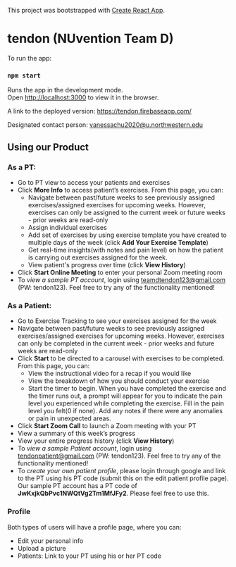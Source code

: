 This project was bootstrapped with [Create React App](https://github.com/facebook/create-react-app).

# tendon (NUvention Team D) 

To run the app:

### `npm start`

Runs the app in the development mode.<br />
Open [http://localhost:3000](http://localhost:3000) to view it in the browser.

A link to the deployed version: https://tendon.firebaseapp.com/

Designated contact person: vanessachu2020@u.northwestern.edu

## Using our Product

### As a PT:
* Go to PT view to access your patients and exercises
* Click **More Info** to access patient’s exercises. From this page, you can:
    * Navigate between past/future weeks to see previously assigned exercises/assigned exercises for upcoming weeks. However, exercises can only be assigned to the current week or future weeks - prior weeks are read-only
    * Assign individual exercises
    * Add set of exercises by using exercise template you have created to multiple days of the week (click **Add Your Exercise Template**)
    * Get real-time insights(with notes and pain level) on how the patient is carrying out exercises assigned for the week. 
    * View patient's progress over time (click **View History**)
* Click **Start Online Meeting** to enter your personal Zoom meeting room
* To *view a sample PT account*, login using teamdtendon123@gmail.com (PW: tendon123). Feel free to try any of the functionality mentioned!

### As a Patient:
* Go to Exercise Tracking to see your exercises assigned for the week
* Navigate between past/future weeks to see previously assigned exercises/assigned exercises for upcoming weeks. However, exercises can only be completed in the current week - prior weeks and future weeks are read-only
* Click **Start** to be directed to a carousel with exercises to be completed. From this page, you can:
  * View the instructional video for a recap if you would like
  * View the breakdown of how you should conduct your exercise
  * Start the timer to begin. When you have completed the exercise and the timer runs out, a prompt will appear for you to indicate the pain level you experienced while completing the exercise. Fill in the pain level you felt(0 if none). Add any notes if there were any anomalies or pain in unexpected areas.
* Click **Start Zoom Call** to launch a Zoom meeting with your PT
* View a summary of this week’s progress
* View your entire progress history (click **View History**)
* To *view a sample Patient account*, login using tendonpatient@gmail.com (PW: tendon123). Feel free to try any of the functionality mentioned!
* To *create your own patient profile*, please login through google and link to the PT using his PT code (submit this on the edit patient profile page). Our sample PT account has a PT code of **JwKxjkQbPvc1NWQtVg2Tm1MfJFy2**. Please feel free to use this.


### Profile 
Both types of users will have a profile page, where you can:
   * Edit your personal info
   * Upload a picture
   * Patients: Link to your PT using his or her PT code
